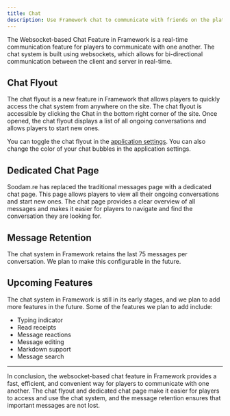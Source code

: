 ```yaml
---
title: Chat
description: Use Framework chat to communicate with friends on the platform, and empower communication and collaboration.
---
```


The Websocket-based Chat Feature in Framework is a real-time communication feature for players to communicate with one another. The chat system is built using websockets, which allows for bi-directional communication between the client and server in real-time.

## Chat Flyout

The chat flyout is a new feature in Framework that allows players to quickly access the chat system from anywhere on the site. The chat flyout is accessible by clicking the Chat in the bottom right corner of the site. Once opened, the chat flyout displays a list of all ongoing conversations and allows players to start new ones.

You can toggle the chat flyout in the [application settings](https://framework.soodam.rocks/settings/application). You can also change the color of your chat bubbles in the application settings.

## Dedicated Chat Page

Soodam.re has replaced the traditional messages page with a dedicated chat page. This page allows players to view all their ongoing conversations and start new ones. The chat page provides a clear overview of all messages and makes it easier for players to navigate and find the conversation they are looking for.

## Message Retention

The chat system in Framework retains the last 75 messages per conversation. We plan to make this configurable in the future.

## Upcoming Features

The chat system in Framework is still in its early stages, and we plan to add more features in the future. Some of the features we plan to add include:

- Typing indicator
- Read receipts
- Message reactions
- Message editing
- Markdown support
- Message search

---

In conclusion, the websocket-based chat feature in Framework provides a fast, efficient, and convenient way for players to communicate with one another. The chat flyout and dedicated chat page make it easier for players to access and use the chat system, and the message retention ensures that important messages are not lost.

